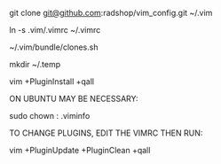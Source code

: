  
 git clone git@github.com:radshop/vim_config.git ~/.vim
 
 ln -s .vim/.vimrc ~/.vimrc
 
 ~/.vim/bundle/clones.sh
 
 mkdir ~/.temp
 
 vim +PluginInstall +qall
 
ON UBUNTU MAY BE NECESSARY:

sudo chown <user>:<user> .viminfo


TO CHANGE PLUGINS, EDIT THE VIMRC THEN RUN:

 vim +PluginUpdate +PluginClean +qall

